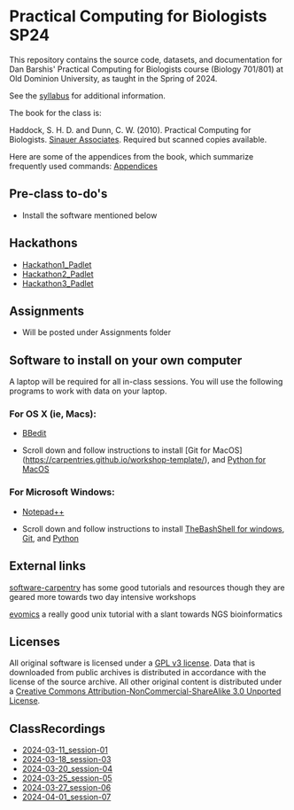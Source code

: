 # Practical Computing for Biologists SP24

This repository contains the source code, datasets, and documentation for 
Dan Barshis' Practical Computing for Biologists course (Biology 701/801) at Old Dominion University, as 
taught in the Spring of 2024.

See the [syllabus](https://github.com/BarshisLab/24sp_pcfb/blob/main/syllabus/Biol701-801_PCB_Spring_2024_Barshis.pdf) 
for additional information.

The book for the class is:

Haddock, S. H. D. and Dunn, C. W. (2010). Practical Computing for Biologists. 
[Sinauer Associates](http://practicalcomputing.org). Required but scanned copies available.

Here are some of the appendices from the book, which summarize frequently used 
commands:
[Appendices](http://practicalcomputing.org/files/PCfB_Appendices.pdf)

## Pre-class to-do's

  - Install the software mentioned below

## Hackathons

- [Hackathon1_Padlet](https://padlet.com/22t8b5f3/hackathon1_ideas-zq4mrr7rg03ng3e4)
- [Hackathon2_Padlet](https://padlet.com/22t8b5f3/hackathon2_dnacalcs-fyolgwm0n3oghixv)
- [Hackathon3_Padlet](https://padlet.com/mindy_mimi_momo/group3-hackathon-uthwdvdcmspm2ffq)

## Assignments

- Will be posted under Assignments folder

## Software to install on your own computer

A laptop will be required for all in-class sessions. You will use the following programs
to work with data on your laptop.

### For OS X (ie, Macs):

- [BBedit](https://www.barebones.com/products/bbedit/)

- Scroll down and follow instructions to install [Git for MacOS] (https://carpentries.github.io/workshop-template/), and [Python for MacOS](https://carpentries.github.io/workshop-template/)

### For Microsoft Windows:

- [Notepad++](https://notepad-plus-plus.org/)

- Scroll down and follow instructions to install [TheBashShell for windows](https://carpentries.github.io/workshop-template/), [Git](https://carpentries.github.io/workshop-template/), and [Python](https://carpentries.github.io/workshop-template/)

## External links

[software-carpentry](http://software-carpentry.org) has some good tutorials and resources
though they are geared more towards two day intensive workshops

[evomics](http://evomics.org/learning/unix-tutorial/) a really good unix tutorial with a slant towards NGS bioinformatics

## Licenses

All original software is licensed under a 
[GPL v3 license](http://www.gnu.org/licenses/gpl-3.0.html). 
Data that is downloaded from public archives is distributed in accordance with 
the license of the source archive. All other original content is distributed 
under a [Creative Commons Attribution-NonCommercial-ShareAlike 3.0 Unported 
License](http://creativecommons.org/licenses/by-nc-sa/3.0/deed.en_US).

## ClassRecordings

  * [2024-03-11_session-01](https://odu.zoom.us/rec/share/UzZ15E1VSgjCu1mHtmTzQFfA_-nujjPYF9RDy-jqYcvTJOpMu-4vHDvDc01QJcLQ.grMsxUGmWPgeTD1I)
  * [2024-03-18_session-03](https://odu.zoom.us/rec/share/dydHPYIE8nBJhLK6wIjXlwPAl0iyZQGEwKygqTvj2zu3dTSveGIQy5UrE1mzxGg.8-6Kj9GEf-bsDu_u)
  * [2024-03-20_session-04](https://odu.zoom.us/rec/share/Ws3vACzfThcv8V_U7iu-Ub3vzi3zYqiqMxBKmDTUUP8JQGW2qw7PXFLmU7vNPOC7.J800JNj4LvG64NBw)
  * [2024-03-25_session-05](https://odu.zoom.us/rec/share/2geqRwUwmLwEzVQEZJ1A2a0he3KVUgvnyqwdoujCmXkRJuSHxq6PIFZXNM__Acvr.L3CCaSKmWJH-atGX)
  * [2024-03-27_session-06](https://odu.zoom.us/rec/share/2YhXDBqd7UoRdrgLchZL1SjWCoKeONen951gJq1zBewRDg5cX5zoDHZKnHxTjRqK.xQvgwWeQVWN1xsV1)
  * [2024-04-01_session-07](https://odu.zoom.us/rec/share/NXUKOfNGwfX6zf4HqYKsZmzOzN9RpACsjNfnKK4SkV7O4T7m7-idjBU9jitztTjg.O5lD4l6VpfTihXlV)